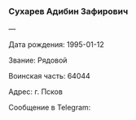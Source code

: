 ### Сухарев Адибин Зафирович

—

Дата рождения: 1995-01-12

Звание: Рядовой

Воинская часть: 64044

Адрес: г. Псков

Сообщение в Telegram: []()
